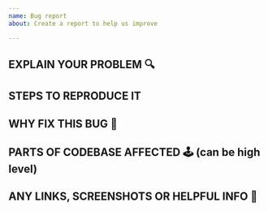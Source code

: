 ```yaml
---
name: Bug report
about: Create a report to help us improve

---
```


## EXPLAIN YOUR PROBLEM 🔍

## STEPS TO REPRODUCE IT

## WHY FIX THIS BUG 🤔

## PARTS OF CODEBASE AFFECTED 🕹️ (can be high level) 

## ANY LINKS, SCREENSHOTS OR HELPFUL INFO 💎
